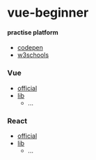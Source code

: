 # vue-beginner




#### practise platform

* [codepen](https://codepen.io/trending)
* [w3schools](https://www.w3schools.com/)

### Vue
* [official](https://cn.vuejs.org/)
* [lib](https://vuejsexamples.com/tag/search/)
  * ...

### React 
* [official](https://zh-hans.reactjs.org/)
* [lib](https://react.parts/)
    * ...

